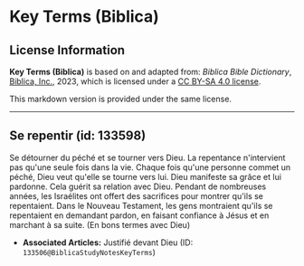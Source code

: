 # Key Terms (Biblica)

## License Information

**Key Terms (Biblica)** is based on and adapted from: _Biblica Bible Dictionary_, [Biblica, Inc.](https://www.biblica.com/), 2023, which is licensed under a [CC BY-SA 4.0 license](https://creativecommons.org/licenses/by-sa/4.0/legalcode.en).

This markdown version is provided under the same license.



--------------------------------

## Se repentir (id: 133598)

Se détourner du péché et se tourner vers Dieu. La repentance n'intervient pas qu'une seule fois dans la vie. Chaque fois qu'une personne commet un péché, Dieu veut qu'elle se tourne vers lui. Dieu manifeste sa grâce et lui pardonne. Cela guérit sa relation avec Dieu. Pendant de nombreuses années, les Israélites ont offert des sacrifices pour montrer qu'ils se repentaient. Dans le Nouveau Testament, les gens montraient qu'ils se repentaient en demandant pardon, en faisant confiance à Jésus et en marchant à sa suite. (En bons termes avec Dieu)

* **Associated Articles:** Justifié devant Dieu (ID: `133506@BiblicaStudyNotesKeyTerms`)

